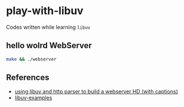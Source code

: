 # play-with-libuv

Codes written while learning `libuv`


## **hello wolrd** WebServer

```bash
make && ./webserver
```


## References

- [using libuv and http parser to build a webserver HD (with captions)](https://www.youtube.com/watch?v=aLm40q7qm3w)
- [libuv-examples](https://github.com/trevnorris/libuv-examples)
